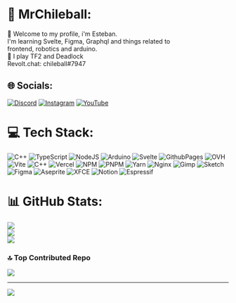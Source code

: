


# 💫 MrChileball:
👋 Welcome to my profile, i'm Esteban.
<br>I'm learning Svelte, Figma, Graphql and things related to
<br>frontend, robotics and arduino.
<br>👀 I play TF2 and Deadlock 
<br>Revolt.chat: chileball#7947


## 🌐 Socials:
[![Discord](https://img.shields.io/badge/Discord-%237289DA.svg?logo=discord&logoColor=white)](https://discord.gg/@chileball) [![Instagram](https://img.shields.io/badge/Instagram-%23E4405F.svg?logo=Instagram&logoColor=white)](https://instagram.com/@chileball.master) [![YouTube](https://img.shields.io/badge/YouTube-%23FF0000.svg?logo=YouTube&logoColor=white)](https://youtube.com/@https://www.youtube.com/@Chileball) 

# 💻 Tech Stack:
![C++](https://img.shields.io/badge/c++-%2300599C.svg?style=for-the-badge&logo=c%2B%2B&logoColor=white) ![TypeScript](https://img.shields.io/badge/typescript-%23007ACC.svg?style=for-the-badge&logo=typescript&logoColor=white) ![NodeJS](https://img.shields.io/badge/node.js-6DA55F?style=for-the-badge&logo=node.js&logoColor=white) ![Arduino](https://img.shields.io/badge/-Arduino-00979D?style=for-the-badge&logo=Arduino&logoColor=white) ![Svelte](https://img.shields.io/badge/svelte-%23f1413d.svg?style=for-the-badge&logo=svelte&logoColor=white) ![GithubPages](https://img.shields.io/badge/github%20pages-121013?style=for-the-badge&logo=github&logoColor=white) ![OVH](https://img.shields.io/badge/ovh-%23123F6D.svg?style=for-the-badge&logo=ovh&logoColor=#123F6D) ![Vite](https://img.shields.io/badge/vite-%23646CFF.svg?style=for-the-badge&logo=vite&logoColor=white) ![C++](https://img.shields.io/badge/c++-%2300599C.svg?style=for-the-badge&logo=c%2B%2B&logoColor=white) ![Vercel](https://img.shields.io/badge/vercel-%23000000.svg?style=for-the-badge&logo=vercel&logoColor=white) ![NPM](https://img.shields.io/badge/NPM-%23CB3837.svg?style=for-the-badge&logo=npm&logoColor=white) ![PNPM](https://img.shields.io/badge/pnpm-%234a4a4a.svg?style=for-the-badge&logo=pnpm&logoColor=f69220) ![Yarn](https://img.shields.io/badge/yarn-%232C8EBB.svg?style=for-the-badge&logo=yarn&logoColor=white) ![Nginx](https://img.shields.io/badge/nginx-%23009639.svg?style=for-the-badge&logo=nginx&logoColor=white) ![Gimp](https://img.shields.io/badge/Gimp-657D8B?style=for-the-badge&logo=gimp&logoColor=FFFFFF) ![Sketch](https://img.shields.io/badge/Sketch-FFB387?style=for-the-badge&logo=sketch&logoColor=black) ![Figma](https://img.shields.io/badge/figma-%23F24E1E.svg?style=for-the-badge&logo=figma&logoColor=white) ![Aseprite](https://img.shields.io/badge/Aseprite-FFFFFF?style=for-the-badge&logo=Aseprite&logoColor=#7D929E) ![XFCE](https://img.shields.io/badge/XFCE-%232284F2.svg?style=for-the-badge&logo=xfce&logoColor=white) ![Notion](https://img.shields.io/badge/Notion-%23000000.svg?style=for-the-badge&logo=notion&logoColor=white) ![Espressif](https://img.shields.io/badge/espressif-E7352C.svg?style=for-the-badge&logo=espressif&logoColor=white)
# 📊 GitHub Stats:
![](https://github-readme-stats.vercel.app/api?username=MrChileball&theme=catppuccin_mocha&hide_border=false&include_all_commits=true&count_private=true)<br/>
![](https://github-readme-streak-stats.herokuapp.com/?user=MrChileball&theme=catppuccin_mocha&hide_border=false)<br/>
![](https://github-readme-stats.vercel.app/api/top-langs/?username=MrChileball&theme=catppuccin_mocha&hide_border=false&include_all_commits=true&count_private=true&layout=compact)

### 🔝 Top Contributed Repo
![](https://github-contributor-stats.vercel.app/api?username=MrChileball&limit=5&theme=dark&combine_all_yearly_contributions=true)

---
[![](https://visitcount.itsvg.in/api?id=MrChileball&icon=5&color=0)](https://visitcount.itsvg.in)

<!-- Proudly created with GPRM ( https://gprm.itsvg.in ) -->
<!---
MrChileball/MrChileball es muy epico
